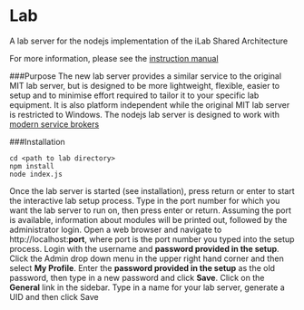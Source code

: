 Lab
===

A lab server for the nodejs implementation of the iLab Shared Architecture

For more information, please see the [instruction manual](http://www.samuco.net/ilab/manual.pdf)

###Purpose
The new lab server provides a similar service to the original MIT lab server, but is designed to be more lightweight, flexible, easier to setup and to minimise effort required to tailor it to your specific lab equipment. It is also platform independent while the original MIT lab server is restricted to Windows. The nodejs lab server is designed to work with [modern service brokers](https://github.com/ShadovvMoon/Broker)

###Installation
```
cd <path to lab directory>
npm install
node index.js
```

Once the lab server is started (see installation), press return or enter to start the interactive lab setup process. Type in the port number for which you want the lab server to run on, then press enter or return. Assuming the port is available, information about modules will be printed out, followed by the administrator login.
Open a web browser and navigate to http://localhost:**port**, where port is the port number you typed into the setup process. Login with the username and **password provided in the setup**. Click the Admin drop down menu in the upper right hand corner and then select **My Profile**. Enter the **password provided in the setup** as the old password, then type in a new password and click **Save**.
Click on the **General** link in the sidebar. Type in a name for your lab server, generate a UID and then click Save